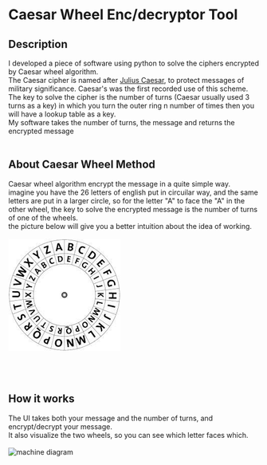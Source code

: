 # Caesar Wheel Enc/decryptor Tool

##  **Description**

I developed a piece of software using python to solve the ciphers encrypted by Caesar wheel algorithm.<br />
The Caesar cipher is named after [Julius Caesar](https://en.wikipedia.org/wiki/Julius_Caesar), to protect messages of military significance. Caesar's was the first recorded use of this scheme.<br />
The key to solve the cipher is the number of turns (Caesar usually used 3 turns as a key) in which you turn the outer ring n number of times then you will have a lookup table as a key.<br />
My software takes the number of turns, the message and returns the encrypted message
<br />
<br />

##  **About Caesar Wheel Method**
Caesar wheel algorithm encrypt the message in a quite simple way.<br />
imagine you have the 26 letters of english put in circuilar way, and the same letters are put in a larger circle, so for the letter "A" to face the "A" in the other wheel, the key to solve the encrypted message is the number of turns of one of the wheels.<br />
the picture below will give you a better intuition about the idea of working.
<br />
<br />
 ![machine diagram](https://github.com/Safwanmahmoud/Caesar-Wheel-Encryptor-Tool/blob/main/caesar%20wheel.jpg)
<br />
<br />
<br />
<br />

##  **How it works**
The UI takes both your message and the number of turns, and encrypt/decrypt your message.<br />
It also visualize the two wheels, so you can see which letter faces which.
<br />
<br />
![machine diagram](https://github.com/Safwanmahmoud/cccc/blob/main/wiringdiagram.png)
